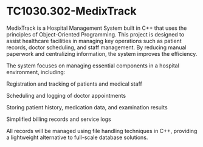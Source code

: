 # TC1030.302-MedixTrack

MedixTrack is a Hospital Management System built in C++ that uses the principles of Object-Oriented Programming. This project is designed to assist healthcare facilities in managing key operations such as patient records, doctor scheduling, and staff management. By reducing manual paperwork and centralizing information, the system improves the efficiency.

The system focuses on managing essential components in a hospital environment, including:

Registration and tracking of patients and medical staff

Scheduling and logging of doctor appointments

Storing patient history, medication data, and examination results

Simplified billing records and service logs

All records will be managed using file handling techniques in C++, providing a lightweight alternative to full-scale database solutions.

